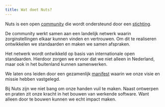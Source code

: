 ```yaml
---
title: Wat doet Nuts?
---
```


Nuts is een open [community](./community) die wordt ondersteund door een [stichting](./stichting).

De community werkt samen aan een landelijk netwerk waarin zorginstellingen elkaar kunnen vinden en vertrouwen. Om dit te realiseren ontwikkelen we standaarden en maken we samen afspraken.

Het netwerk wordt ontwikkeld op basis van internationale open standaarden. Hierdoor zorgen we ervoor dat we niet alleen in Nederland, maar ook in het buitenland kunnen samenwerken.

We laten ons leiden door een gezamenlijk [manifest](./manifest) waarin we onze visie en missie hebben vastgelegd.

Bij Nuts zijn we niet bang om onze handen vuil te maken. Naast ontwerpen en praten zit onze kracht in het bouwen van werkende software. Want alleen door te bouwen kunnen we echt impact maken.
